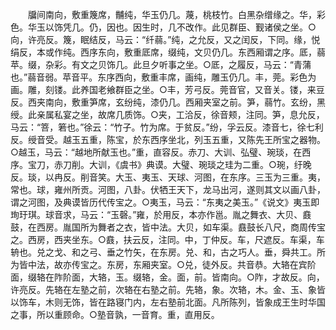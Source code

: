 <!-- { "loadSidebar": true } -->
　　牖间南向，敷重篾席，黼纯，华玉仍几。蔑，桃枝竹。白黑杂缯缘之。华，彩色。华玉以饰凭几。仍，因也。因生时，几不改作。此见群臣、觐诸侯之坐。○向，许亮反。篾，眠结反，马云：“纤蒻。”纯，之允反，又之闰反，下同。缘，悦绢反，本或作纯。西序东向，敷重厎席，缀纯，文贝仍几。东西厢谓之序。厎，蒻苹。缀，杂彩。有文之贝饰几。此旦夕听事之坐。○厎，之履反，马云：“青蒲也。”蒻音弱。苹音平。东序西向，敷重丰席，画纯，雕玉仍几。丰，莞。彩色为画。雕，刻镂。此养国老飨群臣之坐。○丰，芳弓反。莞音官，又音关。镂，来豆反。西夹南向，敷重笋席，玄纷纯，漆仍几。西厢夹室之前。笋，蒻竹。玄纷，黑绶。此亲属私宴之坐，故席几质饰。○夹，工洽反，徐音颊，注同。笋，息允反，马云：“箁，箬也。”徐云：“竹子。竹为席。于贫反。”纷，孚云反。漆音七，徐七利反。绶音受。越玉五重，陈宝，於东西序坐北，列玉五重，又陈先王所宝之器物。○越玉，马云：“越地所献玉也。”重，直容反。赤刀、大训、弘璧、琬琰，在西序。宝刀，赤刀削。大训，《虞书》典谟。大璧、琬琰之珪为二重。○琬，纡晚反。琰，以冉反。削音笑。大玉、夷玉、天球、河图，在东序。三玉为三重。夷，常也。球，雍州所贡。河图，八卦。伏牺王天下，龙马出河，遂则其文以画八卦，谓之河图，及典谟皆历代传宝之。○夷玉，马云：“东夷之美玉。”《说文》夷玉即珣玗琪。球音求，马云：“玉磬。”雍，於用反，本亦作邕。胤之舞衣、大贝、鼖鼓，在西房。胤国所为舞者之衣，皆中法。大贝，如车渠。鼖鼓长八尺，商周传宝之。西房，西夹坐东。○鼖，扶云反，注同。中，丁仲反。车，尺遮反。车渠，车辀也。兑之戈、和之弓、垂之竹矢，在东房。兑、和，古之巧人。垂，舜共工。所为皆中法，故亦传宝之。东房，东厢夹室。○兑，徒外反。共音恭。大辂在宾阶面，缀辂在阼阶面，大辂，玉。缀辂，金。面，前。皆南向。○阼，才故反。向，许亮反。先辂在左塾之前，次辂在右塾之前。先辂，象。次辂，木。金、玉、象皆以饰车，木则无饰，皆在路寝门内，左右塾前北面。凡所陈列，皆象成王生时华国之事，所以重顾命。○塾音孰，一音育。重，直用反。 
